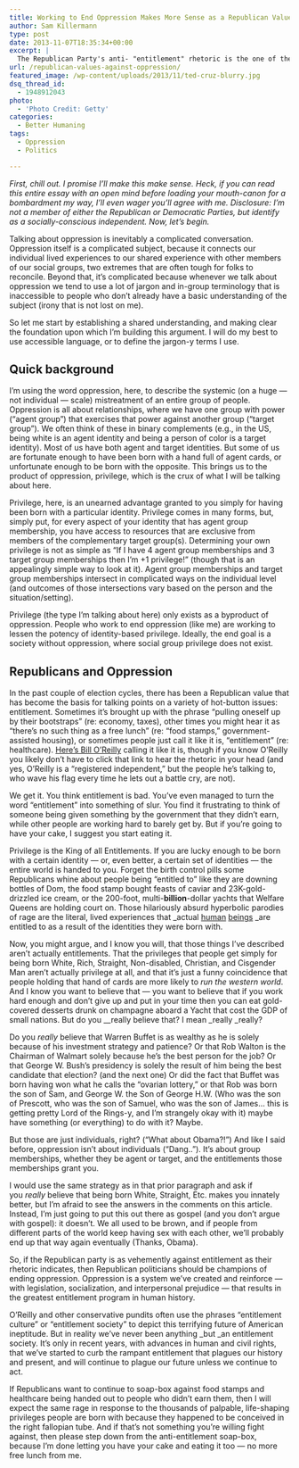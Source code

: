 ```yaml
---
title: Working to End Oppression Makes More Sense as a Republican Value than a Democratic One
author: Sam Killermann
type: post
date: 2013-11-07T18:35:34+00:00
excerpt: |
  The Republican Party's anti- "entitlement" rhetoric is the one of the strongest arguments for ending oppression I've heard in ages
url: /republican-values-against-oppression/
featured_image: /wp-content/uploads/2013/11/ted-cruz-blurry.jpg
dsq_thread_id:
  - 1948912043
photo:
  - 'Photo Credit: Getty'
categories:
  - Better Humaning
tags:
  - Oppression
  - Politics

---
```

_First, chill out. I promise I&#8217;ll make this make sense. Heck, if you can read this entire essay with an open mind before loading your mouth-canon for a bombardment my way, I&#8217;ll even wager you&#8217;ll agree with me. Disclosure: I&#8217;m not a member of either the Republican or Democratic Parties, but identify as a socially-conscious independent. Now, let&#8217;s begin._ 

Talking about oppression is inevitably a complicated conversation. Oppression itself is a complicated subject, because it connects our individual lived experiences to our shared experience with other members of our social groups, two extremes that are often tough for folks to reconcile. Beyond that, it&#8217;s complicated because whenever we talk about oppression we tend to use a lot of jargon and in-group terminology that is inaccessible to people who don&#8217;t already have a basic understanding of the subject (irony that is not lost on me).

So let me start by establishing a shared understanding, and making clear the foundation upon which I&#8217;m building this argument. I will do my best to use accessible language, or to define the jargon-y terms I use.

## Quick background

I&#8217;m using the word oppression, here, to describe the systemic (on a huge &#8212; not individual &#8212; scale) mistreatment of an entire group of people. Oppression is all about relationships, where we have one group with power (&#8220;agent group&#8221;) that exercises that power against another group (&#8220;target group&#8221;). We often think of these in binary complements (e.g., in the US, being white is an agent identity and being a person of color is a target identity). Most of us have both agent and target identities. But some of us are fortunate enough to have been born with a hand full of agent cards, or unfortunate enough to be born with the opposite. This brings us to the product of oppression, privilege, which is the crux of what I will be talking about here.

Privilege, here, is an unearned advantage granted to you simply for having been born with a particular identity. Privilege comes in many forms, but, simply put, for every aspect of your identity that has agent group membership, you have access to resources that are exclusive from members of the complementary target group(s). Determining your own privilege is not as simple as &#8220;If I have 4 agent group memberships and 3 target group memberships then I&#8217;m +1 privilege!&#8221; (though that is an appealingly simple way to look at it). Agent group memberships and target group memberships intersect in complicated ways on the individual level (and outcomes of those intersections vary based on the person and the situation/setting).

Privilege (the type I&#8217;m talking about here) only exists as a byproduct of oppression. People who work to end oppression (like me) are working to lessen the potency of identity-based privilege. Ideally, the end goal is a society without oppression, where social group privilege does not exist.

## Republicans and Oppression

In the past couple of election cycles, there has been a Republican value that has become the basis for talking points on a variety of hot-button issues: entitlement. Sometimes it&#8217;s brought up with the phrase &#8220;pulling oneself up by their bootstraps&#8221; (re: economy, taxes), other times you might hear it as &#8220;there&#8217;s no such thing as a free lunch&#8221; (re: &#8220;food stamps,&#8221; government-assisted housing), or sometimes people just call it like it is, &#8220;entitlement&#8221; (re: healthcare). [Here&#8217;s Bill O&#8217;Reilly][1] calling it like it is, though if you know O&#8217;Reilly you likely don&#8217;t have to click that link to hear the rhetoric in your head (and yes, O&#8217;Reilly is a &#8220;registered independent,&#8221; but the people he&#8217;s talking to, who wave his flag every time he lets out a battle cry, are not).

We get it. You think entitlement is bad. You&#8217;ve even managed to turn the word &#8220;entitlement&#8221; into something of slur. You find it frustrating to think of someone being given something by the government that they didn&#8217;t earn, while other people are working hard to barely get by. But if you&#8217;re going to have your cake, I suggest you start eating it.

Privilege is the King of all Entitlements. If you are lucky enough to be born with a certain identity &#8212; or, even better, a certain set of identities &#8212; the entire world is handed to you. Forget the birth control pills some Republicans whine about people being &#8220;entitled to&#8221; like they are downing bottles of Dom, the food stamp bought feasts of caviar and 23K-gold-drizzled ice cream, or the 200-foot, multi-**billion**-dollar yachts that Welfare Queens are holding court on. Those hilariously absurd hyperbolic parodies of rage are the literal, lived experiences that _actual [human][2] [beings][3] _are entitled to as a result of the identities they were born with.

Now, you might argue, and I know you will, that those things I&#8217;ve described aren&#8217;t actually entitlements. That the privileges that people get simply for being born White, Rich, Straight, Non-disabled, Christian, and Cisgender Man aren&#8217;t actually privilege at all, and that it&#8217;s just a funny coincidence that people holding that hand of cards are more likely to _run the western world_. And I know you want to believe that &#8212; you want to believe that if you work hard enough and don&#8217;t give up and put in your time then you can eat gold-covered desserts drunk on champagne aboard a Yacht that cost the GDP of small nations. But do you __really believe that? I mean _really _really?

Do you _really_ believe that Warren Buffet is as wealthy as he is solely because of his investment strategy and patience? Or that Rob Walton is the Chairman of Walmart solely because he&#8217;s the best person for the job? Or that George W. Bush&#8217;s presidency is solely the result of him being the best candidate that election? (and the next one) Or did the fact that Buffet was born having won what he calls the &#8220;ovarian lottery,&#8221; or that Rob was born the son of Sam, and George W. the Son of George H.W. (Who was the son of Prescott, who was the son of Samuel, who was the son of James&#8230; this is getting pretty Lord of the Rings-y, and I&#8217;m strangely okay with it) maybe have something (or everything) to do with it? Maybe.

But those are just individuals, right? (&#8220;What about Obama?!&#8221;) And like I said before, oppression isn&#8217;t about individuals (&#8220;Dang..&#8221;). It&#8217;s about group memberships, whether they be agent or target, and the entitlements those memberships grant you.

I would use the same strategy as in that prior paragraph and ask if you _really_ believe that being born White, Straight, Etc. makes you innately better, but I&#8217;m afraid to see the answers in the comments on this article. Instead, I&#8217;m just going to put this out there as gospel (and you don&#8217;t argue with gospel): it doesn&#8217;t. We all used to be brown, and if people from different parts of the world keep having sex with each other, we&#8217;ll probably end up that way again eventually (Thanks, Obama).

So, if the Republican party is as vehemently against entitlement as their rhetoric indicates, then Republican politicians should be champions of ending oppression. Oppression is a system we&#8217;ve created and reinforce &#8212; with legislation, socialization, and interpersonal prejudice &#8212; that results in the greatest entitlement program in human history.

O&#8217;Reilly and other conservative pundits often use the phrases &#8220;entitlement culture&#8221; or &#8220;entitlement society&#8221; to depict this terrifying future of American ineptitude. But in reality we&#8217;ve never been anything _but _an entitlement society. It&#8217;s only in recent years, with advances in human and civil rights, that we&#8217;ve started to curb the rampant entitlement that plagues our history and present, and will continue to plague our future unless we continue to act.

If Republicans want to continue to soap-box against food stamps and healthcare being handed out to people who didn&#8217;t earn them, then I will expect the same rage in response to the thousands of palpable, life-shaping privileges people are born with because they happened to be conceived in the right fallopian tube. And if that&#8217;s not something you&#8217;re willing fight against, then please step down from the anti-entitlement soap-box, because I&#8217;m done letting you have your cake and eating it too &#8212; no more free lunch from me.

 [1]: http://www.foxnews.com/on-air/oreilly/2012/11/21/bill-oreilly-how-entitlement-society-makes-america-weaker "Bill O'Reilly"
 [2]: http://www.reuters.com/article/2007/11/07/us-dessert-idUSN0753679220071107
 [3]: http://www.ealuxe.com/worlds-most-expensive-yachts-2013/ "Yachts"
